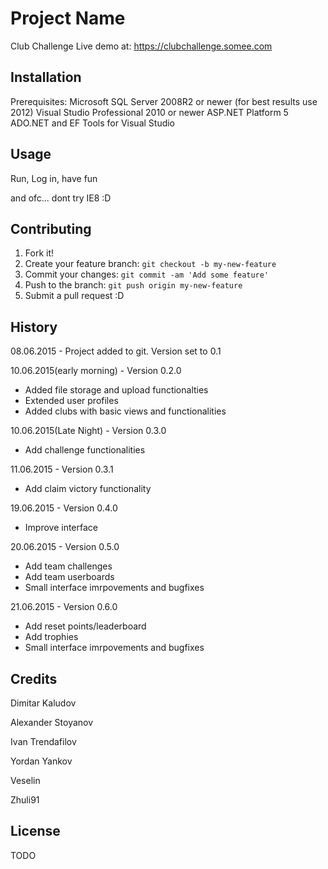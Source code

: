 # Project Name

Club Challenge
Live demo at: https://clubchallenge.somee.com

## Installation

Prerequisites:
Microsoft SQL Server 2008R2 or newer (for best results use 2012)
Visual Studio Professional 2010 or newer
ASP.NET Platform 5
ADO.NET and EF Tools for Visual Studio

## Usage

Run, Log in, have fun

and ofc... dont try IE8 :D

## Contributing

1. Fork it!
2. Create your feature branch: `git checkout -b my-new-feature`
3. Commit your changes: `git commit -am 'Add some feature'`
4. Push to the branch: `git push origin my-new-feature`
5. Submit a pull request :D

## History

08.06.2015 - Project added to git. Version set to 0.1

10.06.2015(early morning) - Version 0.2.0
* Added file storage and upload functionalties
* Extended user profiles
* Added clubs with basic views and functionalities

10.06.2015(Late Night) - Version 0.3.0
* Add challenge functionalities

11.06.2015 - Version 0.3.1
* Add claim victory functionality

19.06.2015 - Version 0.4.0
* Improve interface

20.06.2015 - Version 0.5.0
* Add team challenges
* Add team userboards
* Small interface imrpovements and bugfixes

21.06.2015 - Version 0.6.0
* Add reset points/leaderboard 
* Add trophies
* Small interface imrpovements and bugfixes

## Credits

Dimitar Kaludov

Alexander Stoyanov

Ivan Trendafilov

Yordan Yankov

Veselin

Zhuli91

## License

TODO
